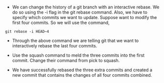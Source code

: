 * We can change the history of a git branch with an interactive rebase. We do so using the -i flag in the git rebase command. Also, we have to specify which commits we want to update. Suppose want to modify the first four commits. So we will use the command,

```
git rebase -i HEAD~4
```

* Through the above command we are telling git that we want to interactively rebase the last four commits. 

* Use the squash command to meld the three commits into the first commit. Change their command from pick to squash. 

* We have successfully rebased the three extra commits and created a new commit that contains the changes of all four commits combined. 
